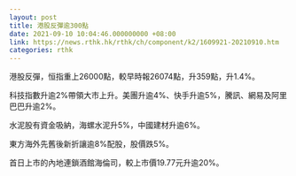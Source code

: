 ```yaml
---
layout: post
title: 港股反彈逾300點
date: 2021-09-10 10:04:46.000000000 +08:00
link: https://news.rthk.hk/rthk/ch/component/k2/1609921-20210910.htm
categories: rthk
---
```


港股反彈，恒指重上26000點，較早時報26074點，升359點，升1.4%。

科技指數升逾2%帶領大市上升。美團升逾4%、快手升逾5%，騰訊、網易及阿里巴巴升逾2%。

水泥股有資金吸納，海螺水泥升5%，中國建材升逾6%。

東方海外先舊後新折讓逾8%配股，股價跌5%。

首日上市的內地連鎖酒館海倫司，較上市價19.77元升逾20%。
